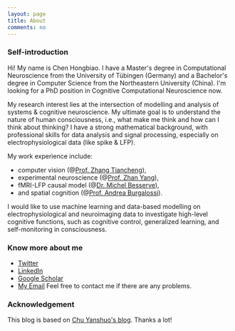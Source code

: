 ```yaml
---
layout: page
title: About
comments: no
---
```


### Self-introduction

Hi! My name is Chen Hongbiao. I have a Master's degree in Computational Neuroscience from the University of Tübingen (Germany) and a Bachelor's degree in Computer Science from the Northeastern University (China). I'm looking for a PhD position in Cognitive Computational Neuroscience now.

My research interest lies at the intersection of modelling and analysis of systems & cognitive neuroscience.
My ultimate goal is to understand the nature of human consciousness, i.e., what make me think and how can I think about thinking?
I have a strong mathematical background, with professional skills for data analysis and signal processing, especially on electrophysiological data (like spike & LFP).

My work experience include: 
- computer vision (@[Prof. Zhang Tiancheng](http://faculty.neu.edu.cn/tczhang/english.html)), 
- experimental neuroscience (@[Prof. Zhan Yang](http://bcbdi.siat.ac.cn/index.php/member/showMember/nid/81.shtml)), 
- fMRI-LFP causal model (@[Dr. Michel Besserve](https://ei.is.tuebingen.mpg.de/person/besserve)),
- and spatial cognition (@[Prof. Andrea Burgalossi](https://www.burgalossilab.com/)).

I would like to use machine learning and data-based modelling on electrophysiological and neuroimaging data to investigate high-level cognitive functions, such as cognitive control, generalized learning, and self-monitoring in consciousness.

### Know more about me

- [Twitter](https://twitter.com/86chenhongbiao)
- [LinkedIn](https://www.linkedin.com/in/chenhongbiao)
- [Google Scholar](https://scholar.google.com/citations?user=6OHoHNoAAAAJ&hl)
- [My Email](86chenhongbiao@gmail.com) Feel free to contact me if there are any problems.

### Acknowledgement

This blog is based on [Chu Yanshuo's blog](https://yanshuo.name). Thanks a lot!
